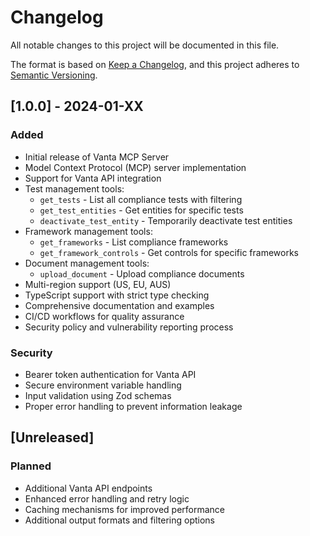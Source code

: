 # Changelog

All notable changes to this project will be documented in this file.

The format is based on [Keep a Changelog](https://keepachangelog.com/en/1.0.0/),
and this project adheres to [Semantic Versioning](https://semver.org/spec/v2.0.0.html).

## [1.0.0] - 2024-01-XX

### Added
- Initial release of Vanta MCP Server
- Model Context Protocol (MCP) server implementation
- Support for Vanta API integration
- Test management tools:
  - `get_tests` - List all compliance tests with filtering
  - `get_test_entities` - Get entities for specific tests  
  - `deactivate_test_entity` - Temporarily deactivate test entities
- Framework management tools:
  - `get_frameworks` - List compliance frameworks
  - `get_framework_controls` - Get controls for specific frameworks
- Document management tools:
  - `upload_document` - Upload compliance documents
- Multi-region support (US, EU, AUS)
- TypeScript support with strict type checking
- Comprehensive documentation and examples
- CI/CD workflows for quality assurance
- Security policy and vulnerability reporting process

### Security
- Bearer token authentication for Vanta API
- Secure environment variable handling
- Input validation using Zod schemas
- Proper error handling to prevent information leakage

## [Unreleased]

### Planned
- Additional Vanta API endpoints
- Enhanced error handling and retry logic
- Caching mechanisms for improved performance
- Additional output formats and filtering options